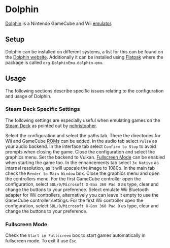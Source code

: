 # Dolphin

[Dolphin](https://dolphin-emu.org/) is a Nintendo GameCube and Wii [emulator](/wiki/games/emulators.md).

## Setup

Dolphin can be installed on different systems, a list for this can be found on
the [Dolphin website](https://dolphin-emu.org/download/).
Additionally it can be installed using [Flatpak](/wiki/linux/flatpak.md) where the
package is called `org.DolphinEmu.dolphin-emu`.

## Usage

The following sections describe specific issues relating to the configuration
and usage of Dolphin.

### Steam Deck Specific Settings

The following settings are especially useful when emulating games on the
[Steam Deck](/wiki/games/steam_deck.md) as pointed out by
[nchristopher](https://github.com/nchristopher/steamdeck-emulation/blob/main/emulators/dolphin.md).

Select the configuration and select the paths tab.
There the directories for Wii and GameCube [ROMs](/wiki/games/emulators.md) can be added.
In the audio tab select `Pulse` as your audio backend.
In the interface tab select `Confirm to Stop` to avoid prompts when closing the
game.
Close the configuration and select the graphics menu.
Set the backend to Vulkan.
[Fullscreen Mode](#fullscreen-mode) can be enabled when starting the game too.
In the enhancements tab select `3x Native` as internal resolution, as it will
upscale the image to 1080p.
In the main tab check the `Render to Main Window` box.
Close the graphics menu and open the controllers menu.
For the first GameCube controller open the configuration, select
`SDL/0/Microsoft X-Box 360 Pad 0` as type, clear and change the buttons to your
preference.
Select emulate Wii Bluetooth adapter for Wii controllers, alternatively you can
leave it empty to use the GameCube controller settings.
For the first Wii controller open the configuration, select
`SDL/0/Microsoft X-Box 360 Pad 0` as type, clear and change the buttons to your
preference.

### Fullscreen Mode

Check the `Start in Fullscreen` box to start games automatically in fullscreen
mode.
To exit it use `Esc`.
